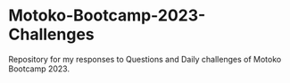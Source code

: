 # Motoko-Bootcamp-2023-Challenges
Repository for my responses to Questions and Daily challenges of Motoko Bootcamp 2023.
